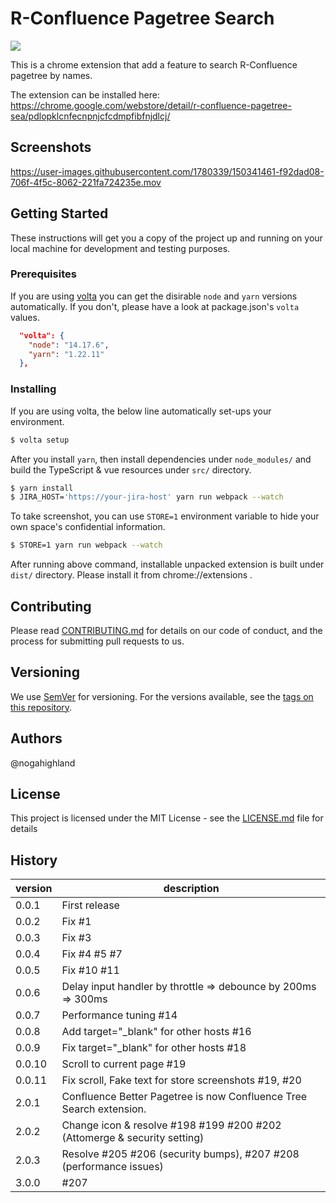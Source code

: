 # R-Confluence Pagetree Search

![](https://github.com/nogahighland/confluence-pagetree-search/actions/workflows/build.yml/badge.svg?branch=r-confluence)


This is a chrome extension that add a feature to search R-Confluence pagetree by names.

The extension can be installed here:
https://chrome.google.com/webstore/detail/r-confluence-pagetree-sea/pdlopklcnfecnpnjcfcdmpfibfnjdlcj/

## Screenshots

https://user-images.githubusercontent.com/1780339/150341461-f92dad08-706f-4f5c-8062-221fa724235e.mov

## Getting Started

These instructions will get you a copy of the project up and running on your local machine for development and testing purposes.

### Prerequisites

If you are using [volta](https://volta.sh/) you can get the disirable `node` and `yarn` versions automatically. If you don't, please have a look at package.json's `volta` values.

```json
  "volta": {
    "node": "14.17.6",
    "yarn": "1.22.11"
  },
```

### Installing

If you are using volta, the below line automatically set-ups your environment.

```sh
$ volta setup
```

After you install `yarn`, then install dependencies under `node_modules/` and build the TypeScript & vue resources under `src/` directory.

```sh
$ yarn install
$ JIRA_HOST='https://your-jira-host' yarn run webpack --watch
```

To take screenshot, you can use `STORE=1` environment variable to hide your own space's confidential information.

```sh
$ STORE=1 yarn run webpack --watch
```

After running above command, installable unpacked extension is built under `dist/` directory.
Please install it from chrome://extensions .

## Contributing

Please read [CONTRIBUTING.md](https://gist.github.com/PurpleBooth/b24679402957c63ec426) for details on our code of conduct, and the process for submitting pull requests to us.

## Versioning

We use [SemVer](http://semver.org/) for versioning. For the versions available, see the [tags on this repository](https://github.com/nogahighland/confluence-better-pagetree/tags).

## Authors

@nogahighland

## License

This project is licensed under the MIT License - see the [LICENSE.md](LICENSE.md) file for details

## History

version|description
---|---
0.0.1|First release
0.0.2|Fix #1
0.0.3|Fix #3
0.0.4|Fix #4 #5 #7
0.0.5|Fix #10 #11
0.0.6|Delay input handler by throttle => debounce by 200ms => 300ms
0.0.7|Performance tuning #14
0.0.8|Add target="_blank" for other hosts #16
0.0.9|Fix target="_blank" for other hosts #18
0.0.10|Scroll to current page #19
0.0.11|Fix scroll, Fake text for store screenshots #19, #20
2.0.1|Confluence Better Pagetree is now Confluence Tree Search extension.
2.0.2|Change icon & resolve #198 #199 #200 #202 (Attomerge & security setting)
2.0.3|Resolve #205 #206 (security bumps), #207 #208 (performance issues)
3.0.0| #207

